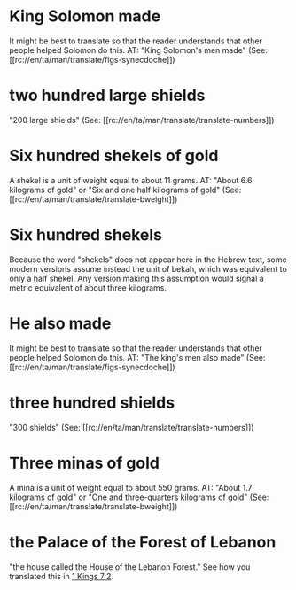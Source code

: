 # King Solomon made

It might be best to translate so that the reader understands that other people helped Solomon do this. AT: "King Solomon's men made" (See: [[rc://en/ta/man/translate/figs-synecdoche]])

# two hundred large shields

"200 large shields" (See: [[rc://en/ta/man/translate/translate-numbers]])

# Six hundred shekels of gold

A shekel is a unit of weight equal to about 11 grams. AT: "About 6.6 kilograms of gold" or "Six and one half kilograms of gold" (See: [[rc://en/ta/man/translate/translate-bweight]])

# Six hundred shekels

Because the word "shekels" does not appear here in the Hebrew text, some modern versions assume instead the unit of bekah, which was equivalent to only a half shekel. Any version making this assumption would signal a metric equivalent of about three kilograms.

# He also made

It might be best to translate so that the reader understands that other people helped Solomon do this. AT: "The king's men also made" (See: [[rc://en/ta/man/translate/figs-synecdoche]])

# three hundred shields

"300 shields" (See: [[rc://en/ta/man/translate/translate-numbers]])

# Three minas of gold

A mina is a unit of weight equal to about 550 grams. AT: "About 1.7 kilograms of gold" or "One and three-quarters kilograms of gold" (See: [[rc://en/ta/man/translate/translate-bweight]])

# the Palace of the Forest of Lebanon

"the house called the House of the Lebanon Forest." See how you translated this in [1 Kings 7:2](../07/01.md).